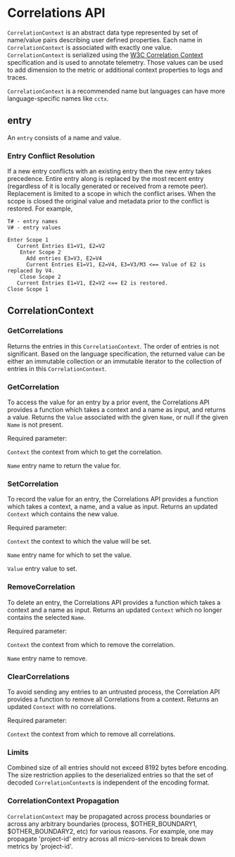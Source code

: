 # Correlations API

`CorrelationContext` is an abstract data type represented by set of name/value pairs describing user
defined properties. Each name in `CorrelationContext` is associated with exactly one value.
`CorrelationContext` is serialized using the [W3C Correlation Context](https://w3c.github.io/correlation-context/) specification and is
used to annotate telemetry. Those values can be used to add dimension to the metric or
additional context properties to logs and traces.

`CorrelationContext` is a recommended name but languages can have more
language-specific names like `cctx`.

## entry

An `entry` consists of a name and value.

### Entry Conflict Resolution

If a new entry conflicts with an existing entry then the new entry takes precedence. Entire entry along is replaced by
the most recent entry (regardless of it is locally generated or received from a remote peer). Replacement is limited to a
scope in which the conflict arises. When the scope is closed the original value and metadata prior to the conflict is
restored. For example,

```
T# - entry names
V# - entry values

Enter Scope 1
   Current Entries E1=V1, E2=V2
    Enter Scope 2
      Add entries E3=V3, E2=V4
      Current Entries E1=V1, E2=V4, E3=V3/M3 <== Value of E2 is replaced by V4.
    Close Scope 2
   Current Entries E1=V1, E2=V2 <== E2 is restored.
Close Scope 1
```

## CorrelationContext

### GetCorrelations

Returns the entries in this `CorrelationContext`. The order of entries is not
significant. Based on the language specification, the returned value can be
either an immutable collection or an immutable iterator to the collection of
entries in this `CorrelationContext`.

### GetCorrelation

To access the value for an entry by a prior event, the Correlations API
provides a function which takes a context and a name as input, and returns a
value. Returns the `Value` associated with the given `Name`, or null
if the given `Name` is not present.

Required parameter:

`Context` the context from which to get the correlation.

`Name` entry name to return the value for.

### SetCorrelation

To record the value for an entry, the Correlations API provides a function which
takes a context, a name, and a value as input. Returns an updated `Context` which
contains the new value.

Required parameter:

`Context` the context to which the value will be set.

`Name` entry name for which to set the value.

`Value` entry value to set.

### RemoveCorrelation

To delete an entry, the Correlations API provides a function which takes a context
and a name as input. Returns an updated `Context` which no longer contains the selected `Name`.

Required parameter:

`Context` the context from which to remove the correlation.

`Name` entry name to remove.

### ClearCorrelations

To avoid sending any entries to an untrusted process, the Correlation API provides
a function to remove all Correlations from a context. Returns an updated `Context`
with no correlations.

Required parameter:

`Context` the context from which to remove all correlations.

### Limits

Combined size of all entries should not exceed 8192 bytes before encoding.
The size restriction applies to the deserialized entries so that the set of decoded
 `CorrelationContext`s is independent of the encoding format.

### CorrelationContext Propagation

`CorrelationContext` may be propagated across process boundaries or across any arbitrary boundaries
(process, $OTHER_BOUNDARY1, $OTHER_BOUNDARY2, etc) for various reasons.
For example, one may propagate 'project-id' entry across all micro-services to break down metrics
by 'project-id'.
